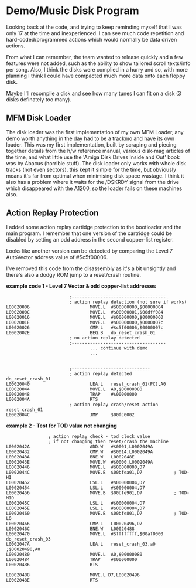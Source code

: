 # Demo/Music Disk Program

Looking back at the code, and trying to keep reminding myself that I was only 17 at the time and inexperienced. I can see much code repetition and hard-coded/programmed actions which would normally be data driven actions.

From what I can remember, the team wanted to release quickly and a few features were not added, such as the ability to show tailored scroll texts/info per song. Also, I think the disks were complied in a hurry and so, with more planning I think I could have compacted much more data onto each floppy disk.

Maybe I'll recompile a disk and see how many tunes I can fit on a disk (3 disks definately too many).


## MFM Disk Loader
The disk loader was the first implementation of my own MFM Loader, any demo worth anything in the day had to be a
trackmo and have its own loader.
This was my first implementation, built by scraping and piecing together details from the h/w reference manual,
various disk-mag articles of the time, and what little use the 'Amiga Disk Drives Inside and Out' book was by
Abacus (horrible stuff).
The disk loader only works with whole disk tracks (not even sectors), this kept it simple for the time, but
obviously means it's far from optimal when minimising disk space wastage.
I think it also has a problem where it waits for the /DSKRDY signal from the drive which disappeared with the
A1200, so the loader fails on these machines also.


## Action Replay Protection
I added some action replay cartidge protection to the bootloader and the main program. I remember that one version of the cartridge could be disabled by setting an odd address in the second copper-list register.

Looks like another version can be detected by comparing the Level 7 AutoVector address value of #$c5f00006. 

I've removed this code from the disassembly as it's a bit unsightly and there's also a dodgy ROM jump to a reset/crash routine.

**example code 1 - Level 7 Vector & odd copper-list addresses**
```
                        ;------------------------------------
                        ; action replay detection (not sure if works)
L00020006                       MOVE.L  #$00000000,$00000004
L0002000C                       MOVE.L  #$00000001,$00dff084
L00020016                       MOVE.L  #$00000000,$00000060
L0002001E                       MOVE.L  #$00000000,$0000007c
L00020026                       CMP.L   #$c5f00006,$0000007c
L0002002E                       BEQ.B   do_reset_crash_01
                        ; no action replay detected
                        ;------------------------------------
                                ... continue with demo
                                ...


                        ;------------------------------
                        ; action replay detected
do_reset_crash_01
L00020040                       LEA.L   reset_crash_01(PC),A0
L00020044                       MOVE.L  A0,$00000080
L00020048                       TRAP    #$00000000
L0002004A                       RTS 
                        ; action replay crash/reset action
reset_crash_01
L0002004C                       JMP     $00fc0002               
```

**example 2 - Test for TOD value not changing**
```
                ; action replay check - tod clock value
                ; if not changing then reset/crash the machine
L0002042A                       ADD.W   #$0001,L0002049A
L00020432                       CMP.W   #$0014,L0002049A
L0002043A                       BNE.W   L0002048E 
L0002043E                       MOVE.W  #$0000,L0002049A
L00020446                       MOVE.L  #$00000000,D7
L0002044C                       MOVE.B  $00bfea01,D7            ; TOD-HI
L00020452                       LSL.L   #$00000004,D7
L00020454                       LSL.L   #$00000004,D7
L00020456                       MOVE.B  $00bfe901,D7            ; TOD-MID
L0002045C                       LSL.L   #$00000004,D7
L0002045E                       LSL.L   #$00000004,D7
L00020460                       MOVE.B  $00bfe801,D7            ; TOD-LO
L00020466                       CMP.L   L00020496,D7
L0002046C                       BNE.W   L00020488 
L00020470                       MOVE.L  #$ffffffff,$00af0000
do_reset_crash_03
L0002047A                       LEA.L   reset_crash_03,a0               ;$00020490,A0
L00020480                       MOVE.L  A0,$00000080
L00020484                       TRAP    #$00000000
L00020486                       RTS 

L00020488                       MOVE.L D7,L00020496
L0002048E                       RTS 
```
